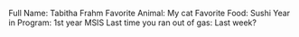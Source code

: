 Full Name: Tabitha Frahm
Favorite Animal: My cat
Favorite Food: Sushi
Year in Program: 1st year MSIS
Last time you ran out of gas: Last week?
